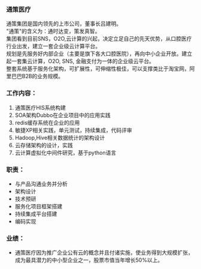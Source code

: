 ### 通策医疗
通策集团是国内领先的上市公司，董事长吕建明。  
"通策"的含义为：通时达变，策发真智。  
集团看到目前SNS，O2O,云计算的兴起，决定立足自己的先天优势，从口腔医疗行业出发，建立一套企业级云计算平台。  
规划是先服务好内部企业（主要是旗下各大口腔医院），再向中小企业开放。建立起一套集云计算，O2O, SNS, 金融支付为一体的企业级云平台。  
整套系统基于服务化架构，可扩展性，可伸缩性极佳，可以支撑类比于淘宝网，阿里巴巴B2B的业务规模。  

### 工作内容：
1. 通策医疗HIS系统构建
2. SOA架构Dubbo在企业项目中的应用实践
3. redis缓存系统在企业的应用
4. 敏捷XP相关实践，单元测试，持续集成，代码评审
5. Hadoop,Hive相关数据统计的架构设计
6. 云存储架构的设计，实践
7. 云计算虚拟化中间件研究，基于python语言

### 职责：
* 与产品沟通业务并分析
* 架构设计
* 技术预研
* 服务化项目框架搭建
* 持续集成平台搭建
* 编码实现

### 业绩：
* 通策医疗因为推广企业公有云的概念并且付诸实施，使业务得到大规模扩张，成为最具潜力的中小型企业之一，股票市值当年增长50%以上。
